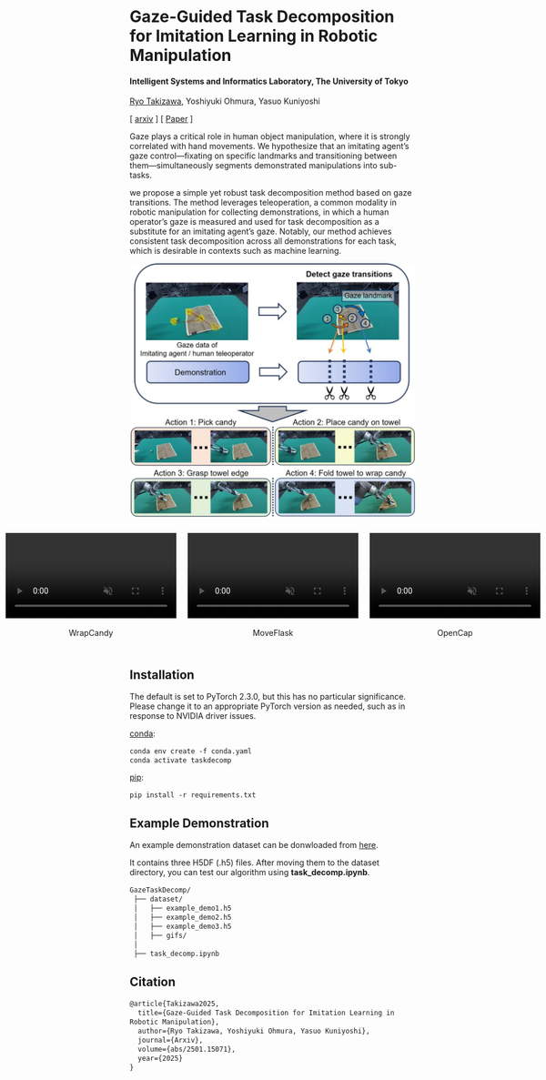 # Gaze-Guided Task Decomposition for Imitation Learning in Robotic Manipulation
#### Intelligent Systems and Informatics Laboratory, The University of Tokyo

[Ryo Takizawa](https://crumbyrobotics.github.io), Yoshiyuki Ohmura, Yasuo Kuniyoshi


[ [<u>arxiv</u>](https://arxiv.org/abs/2501.15071) ] [ [<u>Paper</u>](https://arxiv.org/pdf/2501.15071) ]

Gaze plays a critical role in human object manipulation, where it is strongly correlated with hand movements. We hypothesize that an imitating agent’s gaze control—fixating on specific landmarks and transitioning between them—simultaneously segments demonstrated manipulations into sub-tasks. 

we propose a simple yet robust task decomposition method based on gaze transitions. The method leverages teleoperation, a common modality in robotic manipulation for collecting demonstrations, in which a human operator’s gaze is measured and used for task decomposition as a substitute for an imitating agent’s gaze. Notably, our method achieves consistent task decomposition across all demonstrations for each task, which is desirable in contexts such as machine learning. 

<p align="center">
  <img src="overview.jpg" width="500">
</p>

<div style="display: flex; justify-content: center; text-align: center;">
  <div style="margin: 10px;">
    <video width="300" controls autoplay muted loop>
      <source src="sample_WrapCandy.mp4" type="video/mp4">
      Your browser does not support the video tag.
    </video>
    <p>WrapCandy</p>
  </div>
  <div style="margin: 10px;">
    <video width="300" controls autoplay muted loop>
      <source src="sample_MoveFlask.mp4" type="video/mp4">
      Your browser does not support the video tag.
    </video>
    <p>MoveFlask</p>
  </div>
  <div style="margin: 10px;">
    <video width="300" controls autoplay muted loop>
      <source src="sample_OpenCap.mp4" type="video/mp4">
      Your browser does not support the video tag.
    </video>
    <p>OpenCap</p>
  </div>
</div>

## Installation
The default is set to PyTorch 2.3.0, but this has no particular significance. Please change it to an appropriate PyTorch version as needed, such as in response to NVIDIA driver issues.

<u>conda</u>:
```
conda env create -f conda.yaml
conda activate taskdecomp
```

<u>pip</u>:
```
pip install -r requirements.txt
```

## Example Demonstration
An example demonstration dataset can be donwloaded from [<u>here</u>](https://drive.google.com/file/d/1dmOHCXq7CvSoY1mEq0ISvKxJA_kmQQkG/view?usp=sharing).

It contains three H5DF (.h5) files. After moving them to the dataset directory, you can test our algorithm using **task_decomp.ipynb**.
```
GazeTaskDecomp/
 ├── dataset/
 │   ├── example_demo1.h5
 │   ├── example_demo2.h5
 │   ├── example_demo3.h5
 │   ├── gifs/
 │
 ├── task_decomp.ipynb
```


## Citation
```
@article{Takizawa2025,
  title={Gaze-Guided Task Decomposition for Imitation Learning in Robotic Manipulation},
  author={Ryo Takizawa, Yoshiyuki Ohmura, Yasuo Kuniyoshi},
  journal={Arxiv},
  volume={abs/2501.15071},
  year={2025}
}
```